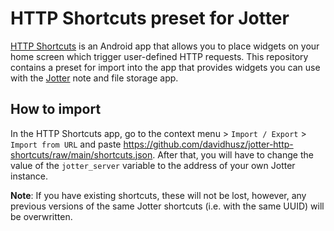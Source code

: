 # HTTP Shortcuts preset for Jotter

[HTTP Shortcuts](https://http-shortcuts.rmy.ch) is an Android app that allows
you to place widgets on your home screen which trigger user-defined HTTP
requests. This repository contains a preset for import into the app that
provides widgets you can use with the
[Jotter](https://github.com/davidhusz/jotter) note and file storage app.

## How to import

In the HTTP Shortcuts app, go to the context menu > `Import / Export` > `Import
from URL` and paste
https://github.com/davidhusz/jotter-http-shortcuts/raw/main/shortcuts.json.
After that, you will have to change the value of the `jotter_server` variable to
the address of your own Jotter instance.

**Note**: If you have existing shortcuts, these will not be lost, however, any
previous versions of the same Jotter shortcuts (i.e. with the same UUID) will
be overwritten.
